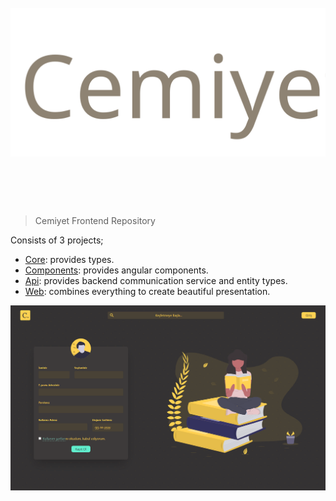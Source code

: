 <h1 align="center">
  <br>
  <img src="logo.svg" alt="Cemiyet">
  <br>
  <br>
  <br>
</h1>

> Cemiyet Frontend Repository

Consists of 3 projects;
- [Core](projects/core): provides types.
- [Components](projects/components): provides angular components.
- [Api](projects/api): provides backend communication service and entity types.
- [Web](projects/web): combines everything to create beautiful presentation. 


<img src="landing-page.png" alt="Cemiyet Landing Page">
